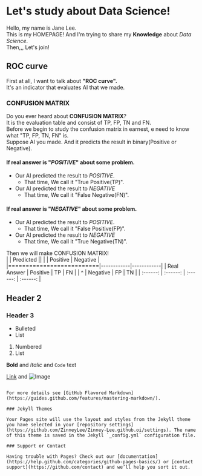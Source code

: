 # Let's study about Data Science!

Hello, my name is Jane Lee.  
This is my HOMEPAGE! And I'm trying to share my **Knowledge** about *Data Science*.  
Then,,, Let's join!  

## ROC curve

First at all, I want to talk about **"ROC curve".**   
It's an indicator that evaluates AI that we made.  


### CONFUSION MATRIX  
Do you ever heard about **CONFUSION MATRIX**?  
It is the evaluation table and consist of TP, FP, TN and FN.  
Before we begin to study the confusion matrix in earnest, e need to know what "TP, FP, TN, FN" is.  
Suppose AI you made. And it predicts the result in binary(Positive or Negative).  
#### If real answer is "*POSITIVE*" about some problem.
- Our AI predicted the result to *POSITIVE*.
  - That time, We call it "True Positive(TP)".
- Our AI predicted the result to *NEGATIVE*
  - That time, We call it "False Negative(FN)".
#### If real answer is "*NEGATIVE*" about some problem.
- Our AI predicted the result to *POSITIVE*.
  - That time, We call it "False Positive(FP)".
- Our AI predicted the result to *NEGATIVE*
  - That time, We call it "True Negative(TN)".

Then we will make CONFUSION MATRIX!  
|                          |  Predicted             ||
|                          |  Positive  |  Negative  |
|==========================|------------|------------|
| Real Answer |  Positive  |     TP     |     FN     |
|       ^     |  Negative  |     FP     |     TN     |
|   :------:  |  :------:  |  :------:  |  :------:  |
  
## Header 2
### Header 3

- Bulleted
- List

1. Numbered
2. List

**Bold** and _Italic_ and `Code` text

[Link](url) and ![Image](src)
```

For more details see [GitHub Flavored Markdown](https://guides.github.com/features/mastering-markdown/).

### Jekyll Themes

Your Pages site will use the layout and styles from the Jekyll theme you have selected in your [repository settings](https://github.com/ZinneyLee/Zinney-Lee.github.oi/settings). The name of this theme is saved in the Jekyll `_config.yml` configuration file.

### Support or Contact

Having trouble with Pages? Check out our [documentation](https://help.github.com/categories/github-pages-basics/) or [contact support](https://github.com/contact) and we’ll help you sort it out.

